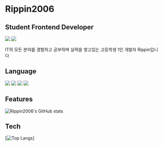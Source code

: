 # Rippin2006
## Student Frontend Developer

<a href="https://rippin.tistory.com"><img src="https://img.shields.io/badge/Velog-3DDC84?style=flat-square&logo=Blogger&logoColor=white"/></a>
<a href="https://www.instagram.com/rippin_060322"><img src="https://img.shields.io/badge/Instagram-E4405F?style=flat square&logo=Instagram&logoColor=white"/></a>

IT의 모든 분야를 경험하고 공부하며 실력을 쌓고있는 고등학생 1인 개발자 Rippin입니다

## Language
<img src="https://img.shields.io/badge/Python-3766AB?style=flat-square&logo=Python&logoColor=white"/></a>
<img src="https://img.shields.io/badge/html-3766AB?style=flat-square&logo=Html&logoColor=white"/></a>
<img src="https://img.shields.io/badge/Css-3766AB?style=flat-square&logo=Css&logoColor=white"/></a>
<img src="https://img.shields.io/badge/rust-3766AB?style=flat-square&logo=Css&logoColor=white"/></a>

## Features

![Rippin2006's GitHub stats](https://github-readme-stats.vercel.app/api?username=Rippin2006&show_icons=true&theme=github_dark)

## Tech

[![Top Langs](https://github-readme-stats.vercel.app/api/top-langs/?username=본인깃허브ID&layout=compact&theme=본인이선택한테마명&langs_count=보여주고싶은언어개수)]

